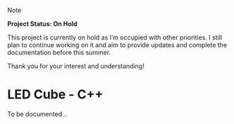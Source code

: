 > [!NOTE]  
> **Project Status: On Hold**
> 
> This project is currently on hold as I’m occupied with other priorities. I still plan to continue working on it and aim to provide updates and complete the documentation before this summer.
> 
> Thank you for your interest and understanding!


LED Cube - C++
==============

To be documented...

